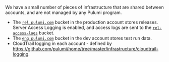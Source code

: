 We have a small number of pieces of infrastructure that are shared between accounts, and are not managed by any Pulumi program.

* The [`rel.pulumi.com`](https://s3.console.aws.amazon.com/s3/buckets/rel.pulumi.com/) bucket in the production account stores releases. Server Access Logging is enabled, and access logs are sent to the [`rel-access-logs`](https://s3.console.aws.amazon.com/s3/buckets/rel-access-logs/) bucket. 
* The [`eng.pulumi.com`](https://s3.console.aws.amazon.com/s3/buckets/eng.pulumi.com/) bucket in the dev account stores test run data.
* CloudTrail logging in each account - defined by https://github.com/pulumi/home/tree/master/infrastructure/cloudtrail-logging.